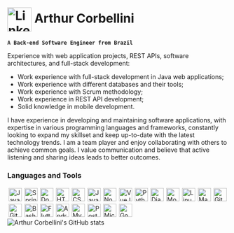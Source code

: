 # <a href="https://www.linkedin.com/in/arthurcorbellini/" target="blank"><img align="center" alt="Linkedin" width="55" src="https://cdn.jsdelivr.net/gh/devicons/devicon/icons/linkedin/linkedin-original.svg" /></a> Arthur Corbellini

**`A Back-end Software Engineer from Brazil`**

Experience with web application projects, REST APIs, software architectures, and full-stack development:
- Work experience with full-stack development in Java web applications;
- Work experience with different databases and their tools;
- Work experience with Scrum methodology;
- Work experience in REST API development;
- Solid knowledge in mobile development.

I have experience in developing and maintaining software applications, with expertise in various programming languages and frameworks, constantly looking to expand my skillset and keep up-to-date with the latest technology trends. I am a team player and enjoy collaborating with others to achieve common goals. I value communication and believe that active listening and sharing ideas leads to better outcomes.

### Languages and Tools
<img align="left" alt="Java" width="30px" style="margin: 3px;" src="https://cdn.jsdelivr.net/gh/devicons/devicon/icons/java/java-original.svg" />
<img align="left" alt="Spring" width="30px" style="margin: 3px;" src="https://cdn.jsdelivr.net/gh/devicons/devicon/icons/spring/spring-original.svg" />
<img align="left" alt="Docker" width="30px" style="margin: 3px;" src="https://cdn.jsdelivr.net/gh/devicons/devicon/icons/docker/docker-original.svg" />
<img align="left" alt="HTML" width="30px" style="margin: 3px;" src="https://cdn.jsdelivr.net/gh/devicons/devicon/icons/html5/html5-plain.svg" />
<img align="left" alt="CSS" width="30px" style="margin: 3px;" src="https://cdn.jsdelivr.net/gh/devicons/devicon/icons/css3/css3-plain.svg" />
<img align="left" alt="JavaScript" width="30px" style="margin: 3px;" src="https://cdn.jsdelivr.net/gh/devicons/devicon/icons/javascript/javascript-plain.svg" />
<img align="left" alt="NodeJS" width="30px" style="margin: 3px;" src="https://cdn.jsdelivr.net/gh/devicons/devicon/icons/nodejs/nodejs-original.svg" />
<img align="left" alt="VueJS" width="30px" style="margin: 3px;" src="https://cdn.jsdelivr.net/gh/devicons/devicon/icons/vuejs/vuejs-original.svg" />
<img align="left" alt="Python" width="30px" style="margin: 3px;" src="https://cdn.jsdelivr.net/gh/devicons/devicon/icons/python/python-plain.svg" />
<img align="left" alt="Django" width="30px" style="margin: 3px;" src="https://cdn.jsdelivr.net/gh/devicons/devicon/icons/django/django-plain.svg" />
<img align="left" alt="MongoDB" width="30px" style="margin: 3px;" src="https://cdn.jsdelivr.net/gh/devicons/devicon/icons/mongodb/mongodb-original.svg" />
<img align="left" alt="Linux" width="30px" style="margin: 3px;" src="https://cdn.jsdelivr.net/gh/devicons/devicon/icons/linux/linux-original.svg" />
<img align="left" alt="Maven" width="30px" style="margin: 3px;" src="https://cdn.jsdelivr.net/gh/devicons/devicon/icons/maven/maven-original.svg" />
<img align="left" alt="Git" width="30px" style="margin: 3px;" src="https://cdn.jsdelivr.net/gh/devicons/devicon/icons/git/git-original.svg" />
<img align="left" alt="GitHub" width="30px" style="margin: 3px;" src="https://cdn.jsdelivr.net/gh/devicons/devicon/icons/github/github-original.svg" />
<img align="left" alt="Bash" width="30px" style="margin: 3px;" src="https://cdn.jsdelivr.net/gh/devicons/devicon/icons/bash/bash-original.svg" />
<img align="left" alt="Flutter" width="30px" style="margin: 3px;" src="https://cdn.jsdelivr.net/gh/devicons/devicon/icons/flutter/flutter-original.svg" />
<img align="left" alt="Android" width="30px" style="margin: 3px;" src="https://cdn.jsdelivr.net/gh/devicons/devicon/icons/android/android-original.svg" />
<img align="left" alt="MySQL" width="30px" style="margin: 3px;" src="https://cdn.jsdelivr.net/gh/devicons/devicon/icons/mysql/mysql-original.svg" />
<img align="left" alt="PostgreSQL" width="30px" style="margin: 3px;" src="https://cdn.jsdelivr.net/gh/devicons/devicon/icons/postgresql/postgresql-original.svg" />
<img align="left" alt="Microsoft SQL Server" width="30px" style="margin: 3px;" src="https://cdn.jsdelivr.net/gh/devicons/devicon/icons/microsoftsqlserver/microsoftsqlserver-original.svg" />
<img align="left" alt="Google Cloud" width="30px" style="margin: 3px;" src="https://cdn.jsdelivr.net/gh/devicons/devicon/icons/googlecloud/googlecloud-original.svg" />
<br /><br />

#
<p><img align="left" src="https://github-readme-stats.vercel.app/api?username=ArthurCorbellini&show_icons=true&theme=gruvbox" alt="Arthur Corbellini's GitHub stats"/></p>
